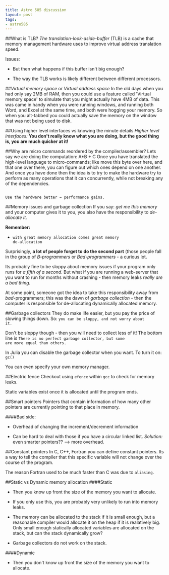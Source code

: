 ```yaml
---
title: Astro 585 discussion
layout: post
tags:
- astro585 
---
```


##What is TLB?
_The translation-look-aside-buffer_ (TLB) is a cache that memory management hardware uses to improve virtual address translation speed.

Issues:

- But then what happens if this buffer isn't big enough?

- The way the TLB works is likely different between different processors.


##_Virtual memory space_ or _Virtual address space_
In the old days when you had only say 2MB of RAM, then you could use a feature called 'Virtual memory space' to simulate that you might actually have 4MB of data. This was came in handy when you were running windows, and running both Word, and Excel at the same time, and both were hogging your memory. So when you alt-tabbed you could actually save the memory on the window that was not being used to disk.

##Using higher level interfaces vs knowing the minute details
_Higher level interfaces:_ **You don't really know what you are doing, but the good thing is, you are much quicker at it!**

##Why are micro commands reordered by the compiler/assembler?
Lets say we are doing the computation: A*B + C
Once you have translated the high-level language to micro-commands; like move this byte over here, and that one over there, you can figure out which ones depend on one another.
And once you have done then the idea is to try to make the hardware try to perform as many operations that it can concurrently, while not breaking any of the dependencies.

<code>
Use the hardware better = performance gains.
</code>

##Memory issues and garbage collection
If you say: _get me this memory_ and your computer gives it to you, you also have the responsibility to _de-allocate it_. 

**Remember:**
- <code>with great memory allocation comes great memory de-allocation</code>

Surprisingly, **a lot of people forget to do the second part** (those people fall in the group of _B-programmers_ or _Bad-programmers_ - a curious lot.

Its probably fine to be sloppy about memory issues if your program only runs for _a fifth of a second_. 
But what if you are running a web-server that you want to run for months without crashing - then memory leaks _really are a bad thing_.

At some point, someone got the idea to take this responsibility away from _bad_-programmers; this was the dawn of _garbage collection_ - then the computer is responsible for de-allocating dynamically allocated memory. 

##Garbage collectors
They do make life easier, but you pay the price of slowing things down. So: <code>you can be sloppy, and not worry about it. </code>

Don't be sloppy though - then you will need to collect less of it!
The bottom line is <code>There is no perfect garbage collector, but some are more equal than others.</code>

In Julia you can disable the garbage collector when you want.
To turn it on: <code>gc()</code>

You can even specify your own memory manager.

##Electric fence
Checkout using <code>efence</code> within <code>gcc</code> to check for memory leaks.

Static variables exist once it is allocated until the program ends.

##Smart pointers
Pointers that contain  information of how many other pointers are currently pointing to that place in memory.

####Bad side:
- Overhead of changing the increment/decrement information

- Can be hard to deal with those if you have a circular linked list. _Solution:_ even smarter pointers??  --> more overhead.




##Constant pointers
In C, C++, Fortran you can define constant pointers. Its a way to tell the compiler that this specific variable will not change over the course of the program.

The reason Fortran used to be much faster than C was due to <code>aliasing</code>.

##Static vs Dynamic memory allocation
####Static
- Then you know up front the size of the memory you want to allocate.

- If you only use this, you are probably very unlikely to run into memory leaks.

- The memory can be allocated to the stack if it is small enough, but a reasonable compiler would allocate it on the heap if it is realatively big. Only small enough statically allocated variables are allocated on the stack, but can the stack dynamically grow?

- Garbage collectors do not work on the stack.

####Dynamic 
- Then you don't know up front the size of the memory you want to allocate.


